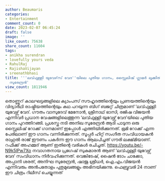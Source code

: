 ```yaml
---
author: Beaumaris
categories:
- Entertainment
comment_count: 0
date: 2023-02-07 06:45:24
draft: false
image: ''
like_count: 75638
share_count: 11604
tags:
- anikha surendran
- lovefully yours veda
- RahulRaj
- RajishaVijayan
- sreenathbhasi
title: '''ലവ്ഫുള്ളി യുവേഴ്‌സ് വേദ''യിലെ പുതിയ ഗാനം, സ്റ്റൈലിഷ് ഗ്ലാമർ ലുക്കിൽ അനിഖ
  സുരേന്ദ്രൻ'
view_count: 1811946
---
```


തൊണ്ണൂറ് കാലഘട്ടങ്ങളിലെ ക്യാംപസ് സൗഹൃദത്തിന്റെയും പ്രണയത്തിന്റെയും വിദ്യാർഥി രാഷ്ട്രീയത്തിന്റെയും കഥ പറയുന്ന ബിഗ് ബജറ്റ് ചിത്രമാണ് ‘ലവ്ഫുള്ളി യുവേഴ്സ് വേദ’. ഗൗതം വാസുദേവ് മേനോൻ, ശ്രീനാഥ് ഭാസി, രജിഷ വിജയൻ എന്നിവർ പ്രധാന വേഷങ്ങളിലെത്തുന്ന ‘ലവ്ഫുള്ളി യുവേഴ്സ് വേദ’യിലെ പുതിയ ഗാനം പുറത്തിറങ്ങി. പ്രശസ്ത നടി അനിഖ സുരേന്ദ്രൻ ആടി പാടുന്ന ഒരു സ്റ്റൈലിഷ് റോക്ക് ഗാനമാണ് ഇപ്പോൾ എത്തിയിരിക്കുന്നത്. ഭൂമി റോക്ക് എന്ന പേരിലാണ് ഈ ഗാനം വന്നിരിക്കുന്നത്. സൂപ്പർ ഹിറ്റ് സംഗീത സംവിധായകൻ രാഹുൽ രാജ് ഈണം പകർന്ന ഈ ഗാനം ആലപിച്ചത് ഗൗരി ലക്ഷ്‌മിയാണ്. റഫീക്ക് അഹമ്മദ് ആണ് ഇതിന്റെ വരികൾ രചിച്ചത്. https://youtu.be/-N9k5lPw7Xo നവാഗതനായ പ്രഗേഷ് സുകുമാരൻ ആണ് ‘ലവ്ഫുള്ളി യുവേഴ്സ് വേദ’ സംവിധാനം നിർവഹിക്കുന്നത്. വെങ്കിടേഷ്, ഷൈൻ ടോം ചാക്കോ, അപ്പാനി ശരത്, അനിഘ സുരേന്ദ്രൻ, ഷാജു ശ്രീധർ, ഐ.എം.വിജയൻ എന്നിവരും അൻപതോളം പുതുമുഖങ്ങളും അഭിനയിക്കുന്നു. ഫെബ്രുവരി 24 നാണ് ഈ ചിത്രം റിലീസ്‌ ചെയ്യുന്നത്